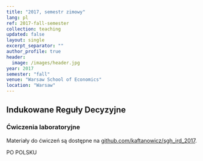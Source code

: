 ```yaml
---
title: "2017, semestr zimowy"
lang: pl
ref: 2017-fall-semester
collection: teaching
updated: false
layout: single
excerpt_separator: ""
author_profile: true
header:
  image: /images/header.jpg
year: 2017
semester: "fall"
venue: "Warsaw School of Economics"
location: "Warsaw"
---
```

## Indukowane Reguły Decyzyjne
### Ćwiczenia laboratoryjne
Materiały do ćwiczeń są dostępne na [github.com/kaftanowicz/sgh_ird_2017](https://github.com/kaftanowicz/sgh_ird_2017).

PO POLSKU

